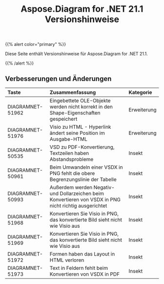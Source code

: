 ﻿---
title: Aspose.Diagram for .NET 21.1 Versionshinweise
type: docs
weight: 12
url: /de/net/aspose-diagram-for-net-21-1-release-notes/
---
{{% alert color="primary" %}} 

Diese Seite enthält Versionshinweise für Aspose.Diagram for .NET 21.1.

{{% /alert %}} 
## **Verbesserungen und Änderungen**

|**Taste**|**Zusammenfassung**|**Kategorie**|
|:- |:- |:- |
|DIAGRAMNET-51962|Eingebettete OLE-Objekte werden nicht korrekt in den Shape-Eigenschaften gespeichert|Erweiterung|
|DIAGRAMNET-51976|Visio zu HTML - Hyperlink ändert seine Position im Ausgabe-HTML|Erweiterung|
|DIAGRAMNET-50535|VSD zu PDF-Konvertierung, Textzeilen haben Abstandsprobleme|Insekt|
|DIAGRAMNET-50961|Beim Umwandeln einer VSDX in PNG fehlt die obere Begrenzungslinie der Tabelle|Insekt|
|DIAGRAMNET-50993|Außerdem werden Negativ- und Dollarzeichen beim Konvertieren von VSDX in PNG nicht richtig ausgerichtet|Insekt|
|DIAGRAMNET-51968|Konvertieren Sie Visio in PNG, das konvertierte Bild sieht nicht wie Visio aus|Insekt|
|DIAGRAMNET-51969|Konvertieren Sie Visio in PNG, das konvertierte Bild sieht nicht wie Visio aus|Insekt|
|DIAGRAMNET-51972|Formen haben das Layout in HTML verloren|Insekt|
|DIAGRAMNET-51973|Text in Feldern fehlt beim Konvertieren von VSDX in PDF|Insekt|
